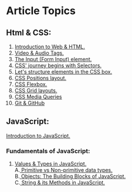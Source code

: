 # Article Topics
## Html & CSS:
1. [Introduction to Web & HTML.](https://ansariyasirarfat.hashnode.dev/introduction-to-web-html)
2. [Video & Audio Tags.](https://ansariyasirarfat.hashnode.dev/video-audio-tags)
3. [The Input (Form Input) element.](https://ansariyasirarfat.hashnode.dev/the-input-form-input-element)
4. [CSS' journey begins with Selectors.](https://ansariyasirarfat.hashnode.dev/css-journey-begins-with-selectors)
5. [Let's structure elements in the CSS box.](https://ansariyasirarfat.hashnode.dev/lets-structure-elements-in-the-css-box)
6. [CSS Positions layout.](https://ansariyasirarfat.hashnode.dev/our-next-stop-is-the-css-positions-layout)
7. [CSS Flexbox.](https://ansariyasirarfat.hashnode.dev/css-flexbox-more-flexible-than-positions)
8. [CSS Grid layouts.](https://ansariyasirarfat.hashnode.dev/css-grid-layouts)
9. [CSS Media Queries](https://ansariyasirarfat.hashnode.dev/basic-of-css-media-queries)
10. [Git & GitHub](https://ansariyasirarfat.hashnode.dev/guide-to-git-github)


## JavaScript:
 [Introduction to JavaScript.](https://ansariyasirarfat.hashnode.dev/introduction-to-javascript)
### Fundamentals of JavaScript:
1. [Values & Types in JavaScript.](https://ansariyasirarfat.hashnode.dev/discovering-the-art-of-values-types-in-javascript) <br/>
A.[ Primitive vs Non-primitive data types.](https://ansariyasirarfat.hashnode.dev/primitive-vs-non-primitive-data-types)<br/>
B.[ Objects: The Building Blocks of JavaScript.](https://ansariyasirarfat.hashnode.dev/objects-the-building-blocks-of-javascript)<br/>
C.[ String & its Methods in JavaScript.](https://ansariyasirarfat.hashnode.dev/mastering-javascript-strings)<br/>
<!-- D.[ Arrays & its Methods in JavaScript.](https://ansariyasirarfat.hashnode.dev/exploring-arrays-its-methods-in-javascript)<br/> -->



<!-- 2. [Introduction to JavaScript Variables.](https://ansariyasirarfat.hashnode.dev/getting-a-grip-on-javascript-variables) -->

<!-- 3. [Operations in JavaScript.](https://ansariyasirarfat.hashnode.dev/unlocking-the-power-of-operations-in-javascript) -->

<!-- 4. [Decisions in JavaScript.](https://ansariyasirarfat.hashnode.dev/power-versatility-of-decisions-in-javascript) -->

<!-- 5. [Loops in JavaScript.](https://ansariyasirarfat.hashnode.dev/looping-through-code-in-javascript) -->

<!-- 6. [Functions in JavaScript.](https://ansariyasirarfat.hashnode.dev/why-use-functions-in-javascript) -->

<!-- [How Prototype & its Chain works in JavaScript?](https://ansariyasirarfat.hashnode.dev/how-prototype-its-chain-works-in-javascript) -->


